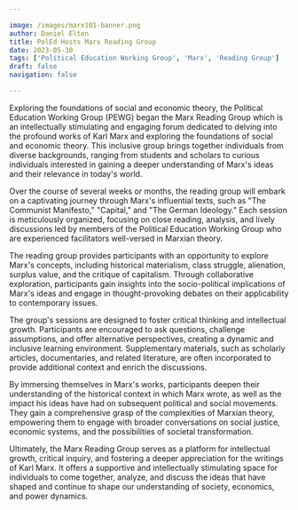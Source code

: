 ```yaml
---

image: /images/marx101-banner.png
author: Daniel Elton
title: PolEd Hosts Marx Reading Group
date: 2023-05-30
tags: ['Political Education Working Group', 'Marx', 'Reading Group']
draft: false
navigation: false

---
```


Exploring the foundations of social and economic theory, the Political Education Working Group (PEWG) began the Marx Reading Group which is an intellectually stimulating and engaging forum dedicated to delving into the profound works of Karl Marx and exploring the foundations of social and economic theory.<!-- more --> This inclusive group brings together individuals from diverse backgrounds, ranging from students and scholars to curious individuals interested in gaining a deeper understanding of Marx's ideas and their relevance in today's world.

Over the course of several weeks or months, the reading group will embark on a captivating journey through Marx's influential texts, such as "The Communist Manifesto," "Capital," and "The German Ideology." Each session is meticulously organized, focusing on close reading, analysis, and lively discussions led by members of the Political Education Working Group who are experienced facilitators well-versed in Marxian theory.

The reading group provides participants with an opportunity to explore Marx's concepts, including historical materialism, class struggle, alienation, surplus value, and the critique of capitalism. Through collaborative exploration, participants gain insights into the socio-political implications of Marx's ideas and engage in thought-provoking debates on their applicability to contemporary issues.

The group's sessions are designed to foster critical thinking and intellectual growth. Participants are encouraged to ask questions, challenge assumptions, and offer alternative perspectives, creating a dynamic and inclusive learning environment. Supplementary materials, such as scholarly articles, documentaries, and related literature, are often incorporated to provide additional context and enrich the discussions.

By immersing themselves in Marx's works, participants deepen their understanding of the historical context in which Marx wrote, as well as the impact his ideas have had on subsequent political and social movements. They gain a comprehensive grasp of the complexities of Marxian theory, empowering them to engage with broader conversations on social justice, economic systems, and the possibilities of societal transformation.

Ultimately, the Marx Reading Group serves as a platform for intellectual growth, critical inquiry, and fostering a deeper appreciation for the writings of Karl Marx. It offers a supportive and intellectually stimulating space for individuals to come together, analyze, and discuss the ideas that have shaped and continue to shape our understanding of society, economics, and power dynamics.
